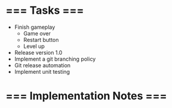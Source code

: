 # === Tasks ===
* Finish gameplay
    * Game over
    * Restart button
    * Level up
* Release version 1.0
* Implement a git branching policy
* Git release automation
* Implement unit testing

# === Implementation Notes ===


